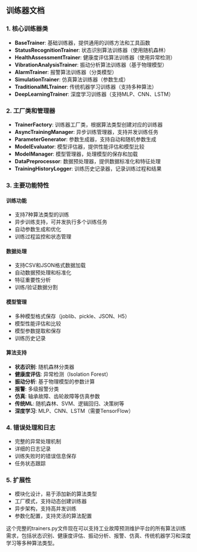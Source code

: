 ## 训练器文档

### 1. 核心训练器类
- **BaseTrainer**: 基础训练器，提供通用的训练方法和工具函数
- **StatusRecognitionTrainer**: 状态识别算法训练器（使用随机森林）
- **HealthAssessmentTrainer**: 健康度评估算法训练器（使用异常检测）
- **VibrationAnalysisTrainer**: 振动分析算法训练器（基于物理模型）
- **AlarmTrainer**: 报警算法训练器（分类模型）
- **SimulationTrainer**: 仿真算法训练器（参数生成）
- **TraditionalMLTrainer**: 传统机器学习训练器（支持多种算法）
- **DeepLearningTrainer**: 深度学习训练器（支持MLP、CNN、LSTM）

### 2. 工厂类和管理器
- **TrainerFactory**: 训练器工厂类，根据算法类型创建对应的训练器
- **AsyncTrainingManager**: 异步训练管理器，支持并发训练任务
- **ParameterGenerator**: 参数生成器，支持自动和随机参数生成
- **ModelEvaluator**: 模型评估器，提供性能评估和模型比较
- **ModelManager**: 模型管理器，处理模型的保存和加载
- **DataPreprocessor**: 数据预处理器，提供数据标准化和特征处理
- **TrainingHistoryLogger**: 训练历史记录器，记录训练过程和结果

### 3. 主要功能特性

#### 训练功能
- 支持7种算法类型的训练
- 异步训练支持，可并发执行多个训练任务
- 自动参数生成和优化
- 训练过程监控和状态管理

#### 数据处理
- 支持CSV和JSON格式数据加载
- 自动数据预处理和标准化
- 特征重要性分析
- 训练/验证数据分割

#### 模型管理
- 多种模型格式保存（joblib、pickle、JSON、H5）
- 模型性能评估和比较
- 模型参数提取和保存
- 训练历史记录

#### 算法支持
- **状态识别**: 随机森林分类器
- **健康度评估**: 异常检测（Isolation Forest）
- **振动分析**: 基于物理模型的参数计算
- **报警**: 多级报警分类
- **仿真**: 轴承故障、齿轮故障等仿真参数
- **传统ML**: 随机森林、SVM、逻辑回归、决策树等
- **深度学习**: MLP、CNN、LSTM（需要TensorFlow）

### 4. 错误处理和日志
- 完整的异常处理机制
- 详细的日志记录
- 训练失败时的错误信息保存
- 任务状态跟踪

### 5. 扩展性
- 模块化设计，易于添加新的算法类型
- 工厂模式，支持动态创建训练器
- 异步架构，支持高并发训练
- 参数化配置，支持灵活的算法配置

这个完整的trainers.py文件现在可以支持工业故障预测维护平台的所有算法训练需求，包括状态识别、健康度评估、振动分析、报警、仿真、传统机器学习和深度学习等多种算法类型。